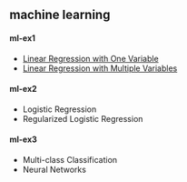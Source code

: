 ## machine learning
#### ml-ex1
- [Linear Regression with One Variable](https://github.com/trierbo/coursera-machine-learning/blob/master/ml-ex1/python/linear-regression-with-one-variable.ipynb)
- [Linear Regression with Multiple Variables](https://github.com/trierbo/coursera-machine-learning/blob/master/ml-ex1/python/linear-regression-with-multiple-variables.ipynb)
#### ml-ex2
- Logistic Regression
- Regularized Logistic Regression
#### ml-ex3
- Multi-class Classification
- Neural Networks
